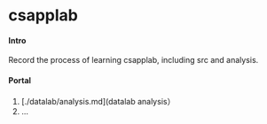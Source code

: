 # csapplab

#### Intro 
Record the process of learning csapplab, including src and analysis.

#### Portal 
1. [./datalab/analysis.md](datalab analysis）
2. ...
